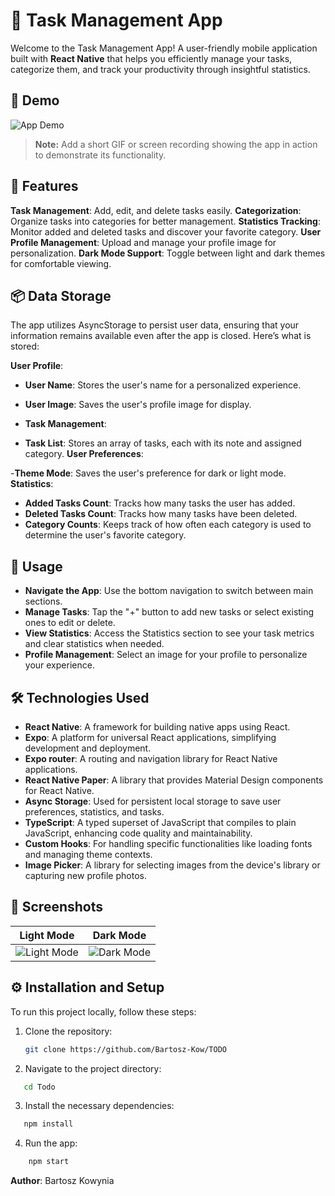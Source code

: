 # 📝 Task Management App

Welcome to the Task Management App! A user-friendly mobile application built with **React Native** that helps you efficiently manage your tasks, categorize them, and track your productivity through insightful statistics.

## 🎥 Demo

![App Demo](Todo/assets/images/gifgit.gif)

> **Note:** Add a short GIF or screen recording showing the app in action to demonstrate its functionality.

## 🌟 Features

**Task Management**: Add, edit, and delete tasks easily.
**Categorization**: Organize tasks into categories for better management.
**Statistics Tracking**: Monitor added and deleted tasks and discover your favorite category.
**User Profile Management**: Upload and manage your profile image for personalization.
**Dark Mode Support**: Toggle between light and dark themes for comfortable viewing.

## 📦 Data Storage

The app utilizes AsyncStorage to persist user data, ensuring that your information remains available even after the app is closed. Here’s what is stored:

**User Profile**:

- **User Name**: Stores the user's name for a personalized experience.
- **User Image**: Saves the user's profile image for display.
- **Task Management**:

- **Task List**: Stores an array of tasks, each with its note and assigned category.
  **User Preferences**:

-**Theme Mode**: Saves the user's preference for dark or light mode.
**Statistics**:

- **Added Tasks Count**: Tracks how many tasks the user has added.
- **Deleted Tasks Count**: Tracks how many tasks have been deleted.
- **Category Counts**: Keeps track of how often each category is used to determine the user's favorite category.

## 🚀 Usage

- **Navigate the App**: Use the bottom navigation to switch between main sections.
- **Manage Tasks**: Tap the "+" button to add new tasks or select existing ones to edit or delete.
- **View Statistics**: Access the Statistics section to see your task metrics and clear statistics when needed.
- **Profile Management**: Select an image for your profile to personalize your experience.

## 🛠️ Technologies Used

- **React Native**: A framework for building native apps using React.
- **Expo**: A platform for universal React applications, simplifying development and deployment.
- **Expo router**: A routing and navigation library for React Native applications.
- **React Native Paper**: A library that provides Material Design components for React Native.
- **Async Storage**: Used for persistent local storage to save user preferences, statistics, and tasks.
- **TypeScript**: A typed superset of JavaScript that compiles to plain JavaScript, enhancing code quality and maintainability.
- **Custom Hooks**: For handling specific functionalities like loading fonts and managing theme contexts.
- **Image Picker**: A library for selecting images from the device's library or capturing new profile photos.

## 📸 Screenshots

|                   Light Mode                    |                   Dark Mode                   |
| :---------------------------------------------: | :-------------------------------------------: |
| ![Light Mode](Todo/assets/images/lightmode.jpg) | ![Dark Mode](Todo/assets/images/darkmode.jpg) |

## ⚙️ Installation and Setup

To run this project locally, follow these steps:

1. Clone the repository:
   ```bash
   git clone https://github.com/Bartosz-Kow/TODO
   ```
2. Navigate to the project directory:

```bash
   cd Todo
```

3. Install the necessary dependencies:

```bash
   npm install
```

4. Run the app:

```bash
    npm start
```

**Author**: Bartosz Kowynia
